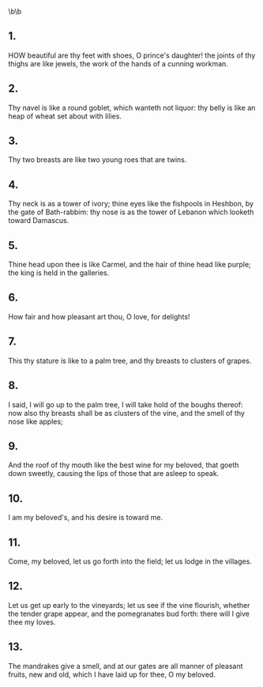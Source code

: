 \b\b
## 1.
HOW beautiful are thy feet with shoes, O prince's daughter! the joints of thy thighs are like jewels, the work of the hands of a cunning workman.
## 2.
Thy navel is like a round goblet, which wanteth not liquor: thy belly is like an heap of wheat set about with lilies.
## 3.
Thy two breasts are like two young roes that are twins.
## 4.
Thy neck is as a tower of ivory; thine eyes like the fishpools in Heshbon, by the gate of Bath-rabbim: thy nose is as the tower of Lebanon which looketh toward Damascus.
## 5.
Thine head upon thee is like Carmel, and the hair of thine head like purple; the king is held in the galleries.
## 6.
How fair and how pleasant art thou, O love, for delights!
## 7.
This thy stature is like to a palm tree, and thy breasts to clusters of grapes.
## 8.
I said, I will go up to the palm tree, I will take hold of the boughs thereof: now also thy breasts shall be as clusters of the vine, and the smell of thy nose like apples;
## 9.
And the roof of thy mouth like the best wine for my beloved, that goeth down sweetly, causing the lips of those that are asleep to speak.
## 10.
I am my beloved's, and his desire is toward me.
## 11.
Come, my beloved, let us go forth into the field; let us lodge in the villages.
## 12.
Let us get up early to the vineyards; let us see if the vine flourish, whether the tender grape appear, and the pomegranates bud forth: there will I give thee my loves.
## 13.
The mandrakes give a smell, and at our gates are all manner of pleasant fruits, new and old, which I have laid up for thee, O my beloved.
